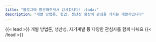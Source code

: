 ```yaml
---
title: "블로그에 방문해주셔서 감사합니다! :tada:"
description: "개발 방법론, 협업, 생산성 향상에 관심을 가지는 개발자입니다"
---
```


{{< lead >}}
개발 방법론, 생산성, 자기계발 등 다양한 관심사를 함께 나눠요
{{< /lead >}}

<!-- 제 관심사에 따라 작성된 글들이 방문해주신 분들의 목표를 달성할 수 있도록 도움이 되었으면 좋겠습니다. -->


<!-- {{< figure src="img/D53F8577-9214-474B-87A4-DB9F6578A368_4_5005_c.jpeg" alt="축제" >}} -->
